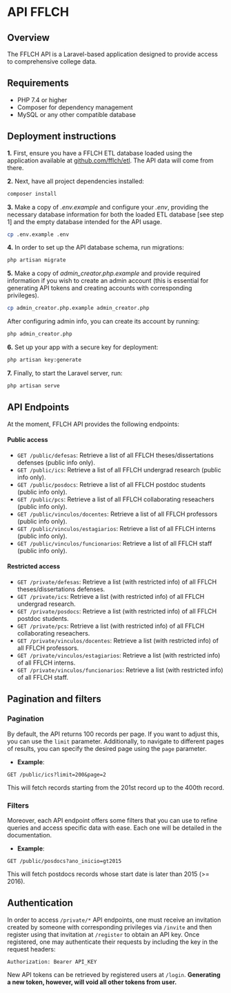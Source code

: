 # API FFLCH

## Overview

The FFLCH API is a Laravel-based application designed to provide access to comprehensive college data.

## Requirements

- PHP 7.4 or higher
- Composer for dependency management
- MySQL or any other compatible database

## Deployment instructions

**1.** First, ensure you have a FFLCH ETL database loaded using the application available at [github.com/fflch/etl](https://github.com/fflch/etl). The API data will come from there.

**2.** Next, have all project dependencies installed:

```sh
composer install
```

**3.** Make a copy of *.env.example* and configure your *.env*, providing the necessary database information for both the loaded ETL database [see step 1] and the empty database intended for the API usage.

```sh
cp .env.example .env
```

**4.** In order to set up the API database schema, run migrations:

```sh
php artisan migrate
```

**5.** Make a copy of *admin_creator.php.example* and provide required information if you wish to create an admin account (this is essential for generating API tokens and creating accounts with corresponding privileges).

```sh
cp admin_creator.php.example admin_creator.php
```

After configuring admin info, you can create its account by running:
```sh
php admin_creator.php
```

**6.** Set up your app with a secure key for deployment:

```sh
php artisan key:generate
```

**7.** Finally, to start the Laravel server, run:

```sh
php artisan serve
```

## API Endpoints

At the moment, FFLCH API provides the following endpoints:

#### **Public access**

- `GET /public/defesas`: Retrieve a list of all FFLCH theses/dissertations defenses (public info only).
- `GET /public/ics`: Retrieve a list of all FFLCH undergrad research (public info only).
- `GET /public/posdocs`: Retrieve a list of all FFLCH postdoc students (public info only).
- `GET /public/pcs`: Retrieve a list of all FFLCH collaborating reseachers (public info only).
- `GET /public/vinculos/docentes`: Retrieve a list of all FFLCH professors (public info only).
- `GET /public/vinculos/estagiarios`: Retrieve a list of all FFLCH interns (public info only).
- `GET /public/vinculos/funcionarios`: Retrieve a list of all FFLCH staff (public info only).

#### **Restricted access**

- `GET /private/defesas`: Retrieve a list (with restricted info) of all FFLCH theses/dissertations defenses.
- `GET /private/ics`: Retrieve a list (with restricted info) of all FFLCH undergrad research.
- `GET /private/posdocs`: Retrieve a list (with restricted info) of all FFLCH postdoc students.
- `GET /private/pcs`: Retrieve a list (with restricted info) of all FFLCH collaborating reseachers.
- `GET /private/vinculos/docentes`: Retrieve a list (with restricted info) of all FFLCH professors.
- `GET /private/vinculos/estagiarios`: Retrieve a list (with restricted info) of all FFLCH interns.
- `GET /private/vinculos/funcionarios`: Retrieve a list (with restricted info) of all FFLCH staff.

## Pagination and filters

### Pagination

By default, the API returns 100 records per page. If you want to adjust this, you can use the `limit` parameter. Additionally, to navigate to different pages of results, you can specify the desired page using the `page` parameter.

- **Example**:
```
GET /public/ics?limit=200&page=2
```

This will fetch records starting from the 201st record up to the 400th record.

### Filters

Moreover, each API endpoint offers some filters that you can use to refine queries and access specific data with ease. Each one will be detailed in the documentation.

- **Example**:
```
GET /public/posdocs?ano_inicio=gt2015
```

This will fetch postdocs records whose start date is later than 2015 (>= 2016).


## Authentication

In order to access `/private/*` API endpoints, one must receive an invitation created by someone with corresponding privileges via `/invite` and then register using that invitation at `/register` to obtain an API key. Once registered, one may authenticate their requests by including the key in the request headers:

```
Authorization: Bearer API_KEY
```
New API tokens can be retrieved by registered users at `/login`. **Generating a new token, however, will void all other tokens from user.**